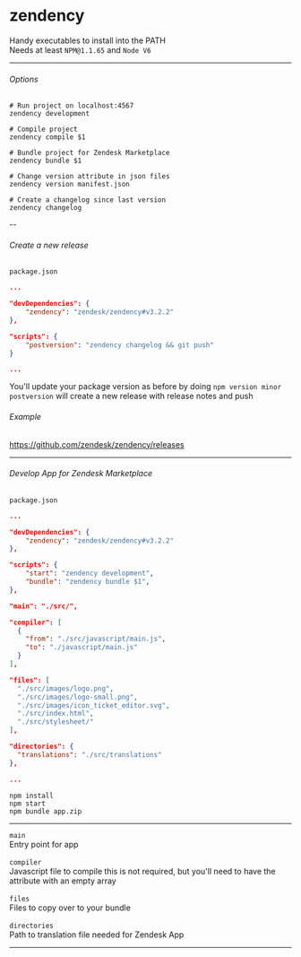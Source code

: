 # zendency
Handy executables to install into the PATH<br>
Needs at least `NPM@1.1.65` and `Node V6`<br>


---

###### Options

```shell
# Run project on localhost:4567 
zendency development

# Compile project
zendency compile $1

# Bundle project for Zendesk Marketplace
zendency bundle $1

# Change version attribute in json files
zendency version manifest.json

# Create a changelog since last version
zendency changelog
```

--

###### Create a new release

`package.json`
```json
...

"devDependencies": {
    "zendency": "zendesk/zendency#v3.2.2"
},

"scripts": {
    "postversion": "zendency changelog && git push"
}

...
```


You'll update your package version as before by doing `npm version minor`<br>
`postversion` will create a new release with release notes and push

###### Example

https://github.com/zendesk/zendency/releases

---

###### Develop App for Zendesk Marketplace

`package.json`
```json
...

"devDependencies": {
    "zendency": "zendesk/zendency#v3.2.2"
},

"scripts": {
    "start": "zendency development",
    "bundle": "zendency bundle $1",
},

"main": "./src/",

"compiler": [
  {
    "from": "./src/javascript/main.js",
    "to": "./javascript/main.js"
  }
],

"files": [
  "./src/images/logo.png",
  "./src/images/logo-small.png",
  "./src/images/icon_ticket_editor.svg",
  "./src/index.html",
  "./src/stylesheet/"
],

"directories": {
  "translations": "./src/translations"
},

...
```

```Shell
npm install
npm start
npm bundle app.zip
```

---

`main`<br>
Entry point for app<br>
<br>
`compiler`<br>
Javascript file to compile this is not required, but you'll need to have the attribute with an empty array<br>
<br>
`files`<br>
Files to copy over to your bundle<br>
<br>
`directories`<br>
Path to translation file needed for Zendesk App

---

